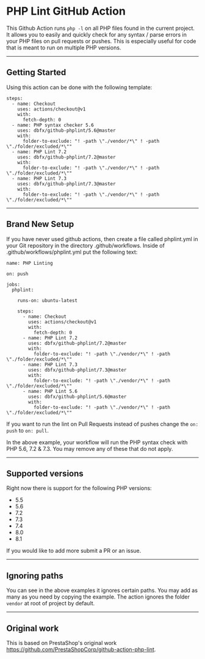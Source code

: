 # PHP Lint GitHub Action

This Github Action runs `php -l` on all PHP files found in the current project. It allows you to easily and quickly check for 
any syntax / parse errors in your PHP files on pull requests or pushes. This is especially useful for code that is 
meant to run on multiple PHP versions.  

---

## Getting Started

Using this action can be done with the following template:

```
steps:
  - name: Checkout
    uses: actions/checkout@v1
    with:
      fetch-depth: 0
  - name: PHP syntax checker 5.6
    uses: dbfx/github-phplint/5.6@master
    with:
      folder-to-exclude: "! -path \"./vendor/*\" ! -path \"./folder/excluded/*\""
  - name: PHP Lint 7.2
    uses: dbfx/github-phplint/7.2@master
    with:
      folder-to-exclude: "! -path \"./vendor/*\" ! -path \"./folder/excluded/*\""
  - name: PHP Lint 7.3
    uses: dbfx/github-phplint/7.3@master
    with:
      folder-to-exclude: "! -path \"./vendor/*\" ! -path \"./folder/excluded/*\""
```

---

## Brand New Setup

If you have never used github actions, then create a file called phplint.yml in your Git repository in the directory 
.github/workflows. Inside of .github/workflows/phplint.yml put the following text:
```
name: PHP Linting

on: push

jobs:
  phplint:

    runs-on: ubuntu-latest

    steps:
      - name: Checkout
        uses: actions/checkout@v1
        with:
          fetch-depth: 0
      - name: PHP Lint 7.2
        uses: dbfx/github-phplint/7.2@master
        with:
          folder-to-exclude: "! -path \"./vendor/*\" ! -path \"./folder/excluded/*\""
      - name: PHP Lint 7.3
        uses: dbfx/github-phplint/7.3@master
        with:
          folder-to-exclude: "! -path \"./vendor/*\" ! -path \"./folder/excluded/*\""
      - name: PHP Lint 5.6
        uses: dbfx/github-phplint/5.6@master
        with:
          folder-to-exclude: "! -path \"./vendor/*\" ! -path \"./folder/excluded/*\""   
```

If you want to run the lint on Pull Requests instead of pushes change the ```on: push``` to ```on: pull```.

In the above example, your workflow will run the PHP syntax check with PHP 5.6, 7.2 & 7.3. You may remove any of these that do not apply.

---

## Supported versions

Right now there is support for the following PHP versions: 
 - 5.5
 - 5.6
 - 7.2
 - 7.3
 - 7.4
 - 8.0
 - 8.1 
 
 If you would like to add more submit a PR or an issue. 
 
---

## Ignoring paths

You can see in the above examples it ignores certain paths. You may add as many as you need by copying the example. 
The action ignores the folder `vendor` at root of project by default.

---

## Original work

This is based on PrestaShop's original work https://github.com/PrestaShopCorp/github-action-php-lint. 
 
